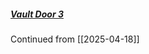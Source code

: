 
##### [Vault Door 3](https://play.picoctf.org/practice/challenge/60?difficulty=2&page=13&solved=1)
Continued from [[2025-04-18]]
